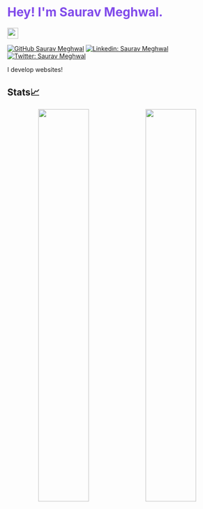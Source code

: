 <h1 style=color:#814bea;>Hey! I'm Saurav Meghwal.</h1>
<img src="https://media.giphy.com/media/hvRJCLFzcasrR4ia7z/giphy.gif" width="25px">

[![GitHub Saurav Meghwal](https://img.shields.io/github/followers/sauravmeghwal?label=follow&style=social)](https://github.com/sauravmeghwal)
[![Linkedin: Saurav Meghwal](https://img.shields.io/badge/-Saurav%20Meghwal-blue?style=flat-square&logo=Linkedin&logoColor=white&link=https://www.linkedin.com/in/sauravrma/)](https://www.linkedin.com/in/sauravrma/)
[![Twitter: Saurav Meghwal](https://img.shields.io/twitter/follow/sauravmeghwal?style=social)](https://twitter.com/sauravmeghwal)

I develop websites!

<!-- [![Saurav's GitHub Stats](https://github-readme-stats.vercel.app/api?username=sauravmeghwal&hide=issues&count_private=true&show_icons=true&theme=synthwave )](https://github.com/sauravmeghwal/github-readme-stats)
[![Top Langs](https://github-readme-stats.vercel.app/api/top-langs/?username=sauravmeghwal&layout=compact&theme=synthwave )](https://github.com/sauravmeghwal/github-readme-stats) -->

<div>
<h2>Stats📈</h2>

<p align="center">
  <img width="48%" src="https://github-readme-stats.vercel.app/api?username=sauravmeghwal&show_icons=true&theme=midnight-purple" />
  <img width="48%" src="https://github-readme-streak-stats.herokuapp.com/?user=sauravmeghwal&theme=midnight-purple" />
</p>
</div>
